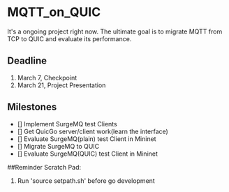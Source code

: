 # MQTT_on_QUIC
It's a ongoing project right now.
The ultimate goal is to migrate MQTT from TCP to QUIC and evaluate its performance.

## Deadline
1. March 7, Checkpoint
2. March 21, Project Presentation

## Milestones
- [] Implement SurgeMQ test Clients
- [] Get QuicGo server/client work(learn the interface)
- [] Evaluate SurgeMQ(plain) test Client in Mininet
- [] Migrate SurgeMQ to QUIC
- [] Evaluate SurgeMQ(QUIC) test Client in Mininet

##Reminder Scratch Pad:
1. Run 'source setpath.sh' before go development
